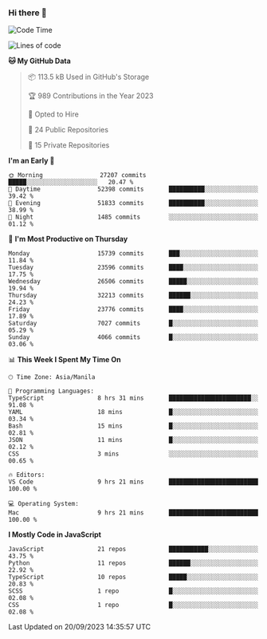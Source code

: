 ### Hi there 👋

<!--START_SECTION:waka-->
![Code Time](http://img.shields.io/badge/Code%20Time-378%20hrs%2033%20mins-blue)

![Lines of code](https://img.shields.io/badge/From%20Hello%20World%20I%27ve%20Written-58.0%20million%20lines%20of%20code-blue)

**🐱 My GitHub Data** 

> 📦 113.5 kB Used in GitHub's Storage 
 > 
> 🏆 989 Contributions in the Year 2023
 > 
> 💼 Opted to Hire
 > 
> 📜 24 Public Repositories 
 > 
> 🔑 15 Private Repositories 
 > 
**I'm an Early 🐤** 

```text
🌞 Morning                27207 commits       █████░░░░░░░░░░░░░░░░░░░░   20.47 % 
🌆 Daytime                52398 commits       ██████████░░░░░░░░░░░░░░░   39.42 % 
🌃 Evening                51833 commits       ██████████░░░░░░░░░░░░░░░   38.99 % 
🌙 Night                  1485 commits        ░░░░░░░░░░░░░░░░░░░░░░░░░   01.12 % 
```
📅 **I'm Most Productive on Thursday** 

```text
Monday                   15739 commits       ███░░░░░░░░░░░░░░░░░░░░░░   11.84 % 
Tuesday                  23596 commits       ████░░░░░░░░░░░░░░░░░░░░░   17.75 % 
Wednesday                26506 commits       █████░░░░░░░░░░░░░░░░░░░░   19.94 % 
Thursday                 32213 commits       ██████░░░░░░░░░░░░░░░░░░░   24.23 % 
Friday                   23776 commits       ████░░░░░░░░░░░░░░░░░░░░░   17.89 % 
Saturday                 7027 commits        █░░░░░░░░░░░░░░░░░░░░░░░░   05.29 % 
Sunday                   4066 commits        █░░░░░░░░░░░░░░░░░░░░░░░░   03.06 % 
```


📊 **This Week I Spent My Time On** 

```text
🕑︎ Time Zone: Asia/Manila

💬 Programming Languages: 
TypeScript               8 hrs 31 mins       ███████████████████████░░   91.08 % 
YAML                     18 mins             █░░░░░░░░░░░░░░░░░░░░░░░░   03.34 % 
Bash                     15 mins             █░░░░░░░░░░░░░░░░░░░░░░░░   02.81 % 
JSON                     11 mins             █░░░░░░░░░░░░░░░░░░░░░░░░   02.12 % 
CSS                      3 mins              ░░░░░░░░░░░░░░░░░░░░░░░░░   00.65 % 

🔥 Editors: 
VS Code                  9 hrs 21 mins       █████████████████████████   100.00 % 

💻 Operating System: 
Mac                      9 hrs 21 mins       █████████████████████████   100.00 % 
```

**I Mostly Code in JavaScript** 

```text
JavaScript               21 repos            ███████████░░░░░░░░░░░░░░   43.75 % 
Python                   11 repos            ██████░░░░░░░░░░░░░░░░░░░   22.92 % 
TypeScript               10 repos            █████░░░░░░░░░░░░░░░░░░░░   20.83 % 
SCSS                     1 repo              █░░░░░░░░░░░░░░░░░░░░░░░░   02.08 % 
CSS                      1 repo              █░░░░░░░░░░░░░░░░░░░░░░░░   02.08 % 
```




 Last Updated on 20/09/2023 14:35:57 UTC
<!--END_SECTION:waka-->
